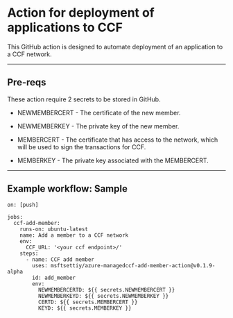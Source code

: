 # Action for deployment of applications to CCF

This GitHub action is designed to automate deployment of an application to a CCF network.

---

## Pre-reqs

These action require 2 secrets to be stored in GitHub.

- NEWMEMBERCERT - The certificate of the new member.
- NEWMEMBERKEY - The private key of the new member.

- MEMBERCERT - The certificate that has access to the network, which will be used to sign the transactions for CCF.

- MEMBERKEY - The private key associated with the MEMBERCERT.

---

## Example workflow: Sample

```
on: [push]

jobs:
  ccf-add-member:
    runs-on: ubuntu-latest
    name: Add a member to a CCF network
    env:
      CCF_URL: '<your ccf endpoint>/'
    steps:
      - name: CCF add member
        uses: msftsettiy/azure-managedccf-add-member-action@v0.1.9-alpha
        id: add_member
        env:
          NEWMEMBERCERTD: ${{ secrets.NEWMEMBERCERT }}
          NEWMEMBERKEYD: ${{ secrets.NEWMEMBERKEY }}
          CERTD: ${{ secrets.MEMBERCERT }}
          KEYD: ${{ secrets.MEMBERKEY }}
```
